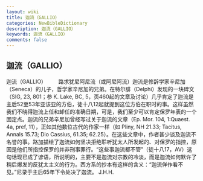 ```yaml
---
layout: wiki
title: 迦流（GALLIO）
categories: NewBibleDictionary
description: 迦流（GALLIO）
keywords: 迦流（GALLIO）
comments: false
---
```


## 迦流（GALLIO）



迦流（GALLIO）
　　路求犹尼阿尼流（或阿尼阿流）迦流是修辞学家辛尼加（Seneca）的儿子，哲学家辛尼加的兄弟。在特尔腓（Delphi）发现的一块碑文（SIG,
23, 801；参 K. Lake, BC, 5，页460起的文章及讨论）几乎肯定了迦流是主后52至53年亚该亚的方伯，徒十八12起就提到这位方伯在职时的事。这样虽然我们不晓得迦流上任和卸任的准确日期，可是，我们至少可以肯定保罗年表的一个固定点。迦流的兄弟辛尼加曾经写过关于迦流的文章（Ep. Mor. 104, 1:Quaest. 4a, pref,
11），正如其他数位古代的作家一样（如 Pliny, NH 21.33; Tacitus, Annals 15.73; Dio Cassius, 61.35; 62.25）。在这些文章中，作者甚少谈及迦流不名誉的事。路加描绘了迦流如何坚决拒绝聆听犹太人所发起的、对保罗的指控，原因是他们所指控保罗的并非刑事罪行。“这些事迦流都不管”（徒十八17，AV）这句话现已成了谚语，所说明的，主要不是迦流对宗教的冷淡，而是迦流如何默许了稍后爆发的反犹太主义的行为。西方系的抄本有这样的含义：“迦流佯作看不见。”尼录于主后65年下令处决了迦流。
J.H.H.





